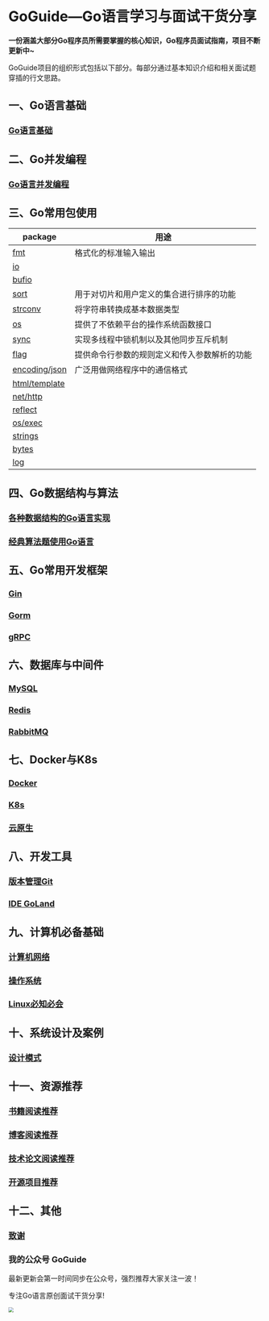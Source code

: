 # GoGuide—Go语言学习与面试干货分享

**一份涵盖大部分Go程序员所需要掌握的核心知识，Go程序员面试指南，项目不断更新中~**

GoGuide项目的组织形式包括以下部分。每部分通过基本知识介绍和相关面试题穿插的行文思路。

## 一、Go语言基础

### [Go语言基础](docs\golang-basis\golang-basis.md)

## 二、Go并发编程

### [Go语言并发编程](docs\golang-concurrent\concurrent.md)

## 三、Go常用包使用

| package                                               | 用途                                         |
| ----------------------------------------------------- | -------------------------------------------- |
| [fmt](docs\golang-package\fmt.md)                     | 格式化的标准输入输出                         |
| [io](docs\golang-package\io.md)                       |                                              |
| [bufio](docs\golang-package\bufio.md)                 |                                              |
| [sort](docs\golang-package\sort.md)                   | 用于对切片和用户定义的集合进行排序的功能     |
| [strconv](docs\golang-package\strconv.md)             | 将字符串转换成基本数据类型                   |
| [os](docs\golang-package\os.md)                       | 提供了不依赖平台的操作系统函数接口           |
| [sync](docs\golang-package\sync.md)                   | 实现多线程中锁机制以及其他同步互斥机制       |
| [flag](docs\golang-package\flag.md)                   | 提供命令行参数的规则定义和传入参数解析的功能 |
| [encoding/json](docs\golang-package\encoding-json.md) | 广泛用做网络程序中的通信格式                 |
| [html/template](docs\golang-package\html-template.md) |                                              |
| [net/http](docs\golang-package\net-http.md)           |                                              |
| [reflect](docs\golang-package\reflect.md)             |                                              |
| [os/exec](docs\golang-package\os-exec.md)             |                                              |
| [strings](docs\golang-package\strings.md)             |                                              |
| [bytes](docs\golang-package\bytes.md)                 |                                              |
| [log](docs\golang-package\log.md)                     |                                              |



## 四、Go数据结构与算法

### [各种数据结构的Go语言实现](docs/golang-data-structure-algorithms/golang-data-structure.md)

### [经典算法题使用Go语言](docs/golang-data-structure-algorithms/golang-algorithms.md)

## 五、Go常用开发框架

### [Gin](docs/golang-framework/gin.md)

### [Gorm](docs/golang-framework/gorm.md)

### [gRPC](docs/golang-framework/gRPC.md)

## 六、数据库与中间件

### [MySQL](docs/recommend/recommend-book.md)

### [Redis](docs/recommend/recommend-blog.md)

### [RabbitMQ](docs/recommend/recommend-paper.md)

## 七、Docker与K8s

### [Docker](docs/docker-k8s/docker.md)

### [K8s](docs/docker-k8s/kubernetes.md)

### [云原生](docs/docker-k8s/cloud-native.md)

## 八、开发工具

### [版本管理Git](docs/dev-tools/git.md)

### [IDE GoLand](docs/dev-tools/jetbrains-goland.md)

## 九、计算机必备基础

### [计算机网络](docs/cs-basis/computer-network.md)

### [操作系统](docs/cs-basis/operating-system.md)

### [Linux必知必会](docs/cs-basis/linux.md)

## 十、系统设计及案例

### [设计模式](docs/system-design/design-pattern.md)

## 十一、资源推荐

### [书籍阅读推荐](docs/recommend/recommend-book.md)

### [博客阅读推荐](docs/recommend/recommend-blog.md)

### [技术论文阅读推荐](docs/recommend/recommend-paper.md)

### [开源项目推荐](docs/recommend/recommend-project.md)

## 十二、其他

### [致谢](docs/others/acknowledgments.md)

### 我的公众号  GoGuide

最新更新会第一时间同步在公众号，强烈推荐大家关注一波！

专注Go语言原创面试干货分享!

 <img src="C:\Users\Jiading chen\Desktop\GoGuide\media\pictures\GoGuide-wechat.jpg" style="zoom:60%;" />











